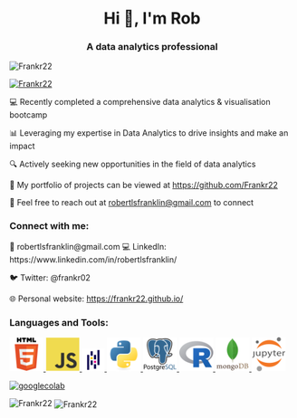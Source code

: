 <h1 align="center">Hi 👋, I'm Rob</h1>
<h3 align="center">A data analytics professional</h3>
<p align="left"> <img src="https://komarev.com/ghpvc/?username=Frankr22&label=Profile%20views&color=0e75b6&style=flat" alt="Frankr22" /> </p>
<p align="left"> <a href="https://github.com/ryo-ma/github-profile-trophy"><img src="https://github-profile-trophy.vercel.app/?username=Frankr22" alt="Frankr22" /></a> </p>

💻 Recently completed a comprehensive data analytics & visualisation bootcamp

📊 Leveraging my expertise in Data Analytics to drive insights and make an impact

🔍 Actively seeking new opportunities in the field of data analytics

🔗 My portfolio of projects can be viewed at https://github.com/Frankr22

💬 Feel free to reach out at robertlsfranklin@gmail.com to connect

<h3 align="left">Connect with me:</h3>
<p align="left">
📩 robertlsfranklin@gmail.com
💻 LinkedIn: https://www.linkedin.com/in/robertlsfranklin/

🐦 Twitter: @frankr02

🌐 Personal website: https://frankr22.github.io/
  
</p>
<h3 align="left">Languages and Tools:</h3>
<p align="left"> 
<a href="https://www.w3.org/html/" target="_blank" rel="noreferrer"> <img src="https://raw.githubusercontent.com/devicons/devicon/master/icons/html5/html5-original-wordmark.svg" alt="html5" width="60" height="60"/> </a>
<a href="https://developer.mozilla.org/en-US/docs/Web/JavaScript" target="_blank" rel="noreferrer"> <img src="https://raw.githubusercontent.com/devicons/devicon/master/icons/javascript/javascript-original.svg" alt="javascript" width="60" height="60"/> </a>
<a href="https://pandas.pydata.org/" target="_blank" rel="noreferrer"> <img src="https://raw.githubusercontent.com/devicons/devicon/2ae2a900d2f041da66e950e4d48052658d850630/icons/pandas/pandas-original.svg" alt="pandas" width="40" height="40"/> </a> 
<a href="https://www.python.org" target="_blank" rel="noreferrer"> <img src="https://raw.githubusercontent.com/devicons/devicon/master/icons/python/python-original.svg" alt="python" width="60" height="60"/> </a>
<a href="https://www.postgresql.org/" target="_blank" rel="noreferrer"> <img src="https://raw.githubusercontent.com/devicons/devicon/master/icons/postgresql/postgresql-original-wordmark.svg" alt="postgresql" width="60" height="60"/> </a>
<a href="https://www.r-project.org/" target="_blank" rel="noreferrer"> <img src="https://raw.githubusercontent.com/devicons/devicon/master/icons/r/r-original.svg" alt="r" width="60" height="60"/> </a>
<a href="https://www.mongodb.com/" target="_blank" rel="noreferrer"> <img src="https://raw.githubusercontent.com/devicons/devicon/master/icons/mongodb/mongodb-original-wordmark.svg" alt="mongodb" width="60" height="60"/> </a> 
<a href="https://jupyter.org" target="_blank" rel="noreferrer"> <img src="https://raw.githubusercontent.com/devicons/devicon/master/icons/jupyter/jupyter-original-wordmark.svg" alt="jupyter" width="60" height="60"/> </a> </p>
<a href="https://colab.research.google.com" target="_blank" rel="noreferrer"> <img src="https://upload.wikimedia.org/wikipedia/commons/d/d0/Google_Colaboratory_SVG_Logo.svg" alt="googlecolab" width="60" height="60"/> </a> </p>

<p><img align="left" src="https://github-readme-stats.vercel.app/api/top-langs?username=Frankr22&show_icons=true&locale=en&layout=compact" alt="Frankr22" /></p>
<p>&nbsp;<img align="center" src="https://github-readme-stats.vercel.app/api?username=Frankr22&show_icons=true&locale=en" alt="Frankr22" /></p>

<!---
Frankr22/Frankr22 is a ✨ special ✨ repository because its `README.md` (this file) appears on your GitHub profile.
You can click the Preview link to take a look at your changes.
--->
